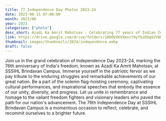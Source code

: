 ```yaml
---
title: 77 Independence Day Photos 2023-24
date: 2023-08-15 07:00:00
month: 2023/08
year: 2023
categories: ["photo"]
desc_short: Azadi Ka Amrit Mahotsav - Celebrating 77 years of Indian Independence at SSSIHL Brindavan Campus
link: https://drive.google.com/drive/folders/10DOVXKVXmvct9yfkzDOq92V8MOQoKxgy?usp=sharing
thumbnail: images/thumbnails/2024/independence.webp
draft: false
---
```


 Join us in the grand celebration of Independence Day 2023-24, marking the 76th anniversary of India's freedom, known as Azadi Ka Amrit Mahotsav, at SSSIHL Brindavan Campus. Immerse yourself in the patriotic fervor as we pay tribute to the enduring struggles and remarkable achievements of our great nation. Be a part of the solemn flag-hoisting ceremony, captivating cultural performances, and inspirational speeches that embody the essence of our unity, diversity, and progress. Let us unite in remembrance and homage to the valiant freedom fighters and visionary leaders who paved the path for our nation's advancement. The 76th Independence Day at SSSIHL Brindavan Campus is a momentous occasion to reflect, celebrate, and recommit ourselves to a brighter future.